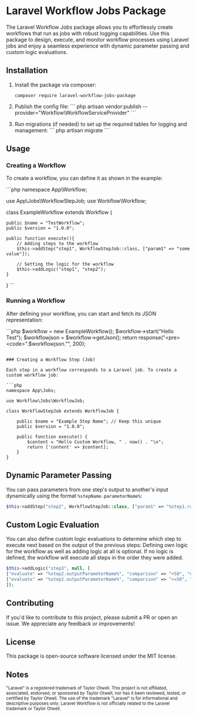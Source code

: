 # Laravel Workflow Jobs Package

The Laravel Workflow Jobs package allows you to effortlessly create workflows that run as jobs with robust logging capabilities. Use this package to design, execute, and monitor workflow processes using Laravel jobs and enjoy a seamless experience with dynamic parameter passing and custom logic evaluations.

## Installation

1. Install the package via composer:
   ```
   composer require laravel-workflow-jobs-package
   ```

2. Publish the config file:
   \```
   php artisan vendor:publish --provider="Workflow\WorkflowServiceProvider"
   \```

3. Run migrations (if needed) to set up the required tables for logging and management:
   \```
   php artisan migrate
   \```

## Usage

### Creating a Workflow

To create a workflow, you can define it as shown in the example:

\```php
namespace  App\Workflow;

use App\Jobs\WorkflowStepJob;
use Workflow\Workflow;

class ExampleWorkflow extends Workflow {

    public $name = "TestWorkflow";
    public $version = "1.0.0";

    public function execute(){
        // Adding steps to the workflow
        $this->addStep("step1", WorkflowStepJob::class, ["param1" => "some value"]);

        // Setting the logic for the workflow
        $this->addLogic("step1", "step2");
    }
}
\```

### Running a Workflow

After defining your workflow, you can start and fetch its JSON representation:

\```php
$workflow = new ExampleWorkflow();
$workflow->start("Hello Test");
$workflowjson = $workflow->getJson();
return response("<pre><code>".$workflowjson."</code></pre>", 200);
```

### Creating a Workflow Step (Job)

Each step in a workflow corresponds to a Laravel job. To create a custom workflow job:

```php
namespace App\Jobs;

use Workflow\Jobs\WorkflowJob;

class WorkflowStepJob extends WorkflowJob {

    public $name = "Example Step Name"; // Keep this unique
    public $version = "1.0.0";

    public function execute() {
        $content = "Hello Custom Workflow, " . now() . "\n";
        return ['content' => $content];
    }
}
```

## Dynamic Parameter Passing

You can pass parameters from one step's output to another's input dynamically using the format `%stepName.parameterName%`:

```php
$this->addStep("step2", WorkflowStepJob::class, ["param1" => "%step1.randomNumber%"]);
```

## Custom Logic Evaluation

You can also define custom logic evaluations to determine which step to execute next based on the output of the previous steps:
Defining own logic for the workflow as well as adding logic at all is optional. If no logic is defined, the workflow will execute all steps in the order they were added.
```php
$this->addLogic("step3", null, [
["evaluate" => "%step2.outputParameterName%", "comparison" => "<50", "next" => "step5"],
["evaluate" => "%step2.outputParameterName%", "comparison" => ">=50", "next" => "step4"]
]);
```

## Contributing

If you'd like to contribute to this project, please submit a PR or open an issue. We appreciate any feedback or improvements!

## License

This package is open-source software licensed under the MIT license.

## Notes
<small>"Laravel" is a registered trademark of Taylor Otwell. This project is not affiliated, associated, endorsed, or sponsored by Taylor Otwell, nor has it been reviewed, tested, or certified by Taylor Otwell. The use of the trademark "Laravel" is for informational and descriptive purposes only. Laravel Workflow is not officially related to the Laravel trademark or Taylor Otwell.</small>
